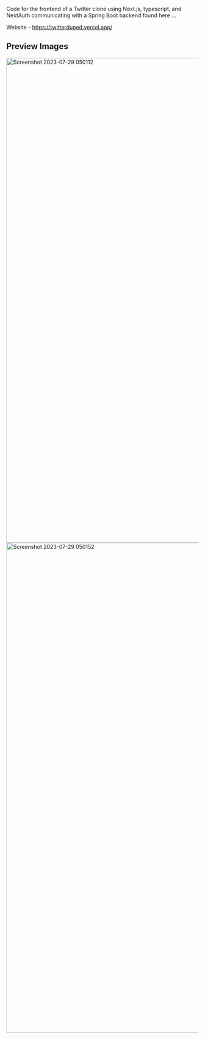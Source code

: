Code for the frontend of a Twitter clone using Next.js, typescript, and NextAuth communicating with a Spring Boot backend found here ...


Website - https://twitterduped.vercel.app/

## Preview Images
<img width="1266" alt="Screenshot 2023-07-29 050112" src="https://github.com/TarunR3/TwitterFrontend/assets/122135216/b5159654-e001-4787-8a62-60ac76272afa">
<img width="1280" alt="Screenshot 2023-07-29 050152" src="https://github.com/TarunR3/TwitterFrontend/assets/122135216/aa55540b-b4c2-4d0b-a1dc-6177012000fe">
